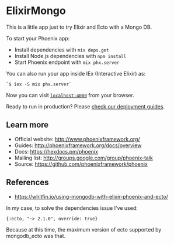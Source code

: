 # ElixirMongo

This is a little app just to try Elixir and Ecto with a Mongo DB.

To start your Phoenix app:

  * Install dependencies with `mix deps.get`
  * Install Node.js dependencies with `npm install`
  * Start Phoenix endpoint with `mix phx.server`

 You can also run your app inside IEx (Interactive Elixir) as:

    `$ iex -S mix phx.server`

Now you can visit [`localhost:4000`](http://localhost:4000) from your browser.

Ready to run in production? Please [check our deployment guides](http://www.phoenixframework.org/docs/deployment).



## Learn more

  * Official website: http://www.phoenixframework.org/
  * Guides: http://phoenixframework.org/docs/overview
  * Docs: https://hexdocs.pm/phoenix
  * Mailing list: http://groups.google.com/group/phoenix-talk
  * Source: https://github.com/phoenixframework/phoenix

## References

  * https://whitfin.io/using-mongodb-with-elixir-phoenix-and-ecto/

  In my case, to solve the dependencies issue I've used:

  `{:ecto, "~> 2.1.0", override: true}`

  Because at this time, the maximum version of ecto supported by mongodb_ecto was that.